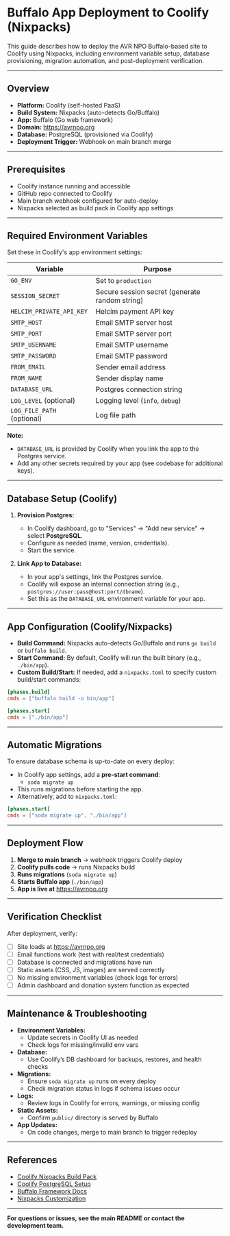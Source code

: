 # Buffalo App Deployment to Coolify (Nixpacks)

This guide describes how to deploy the AVR NPO Buffalo-based site to Coolify using Nixpacks, including environment variable setup, database provisioning, migration automation, and post-deployment verification.

---

## Overview

- **Platform:** Coolify (self-hosted PaaS)
- **Build System:** Nixpacks (auto-detects Go/Buffalo)
- **App:** Buffalo (Go web framework)
- **Domain:** https://avrnpo.org
- **Database:** PostgreSQL (provisioned via Coolify)
- **Deployment Trigger:** Webhook on main branch merge

---

## Prerequisites

- Coolify instance running and accessible
- GitHub repo connected to Coolify
- Main branch webhook configured for auto-deploy
- Nixpacks selected as build pack in Coolify app settings

---

## Required Environment Variables

Set these in Coolify's app environment settings:

| Variable                | Purpose                        |
|-------------------------|--------------------------------|
| `GO_ENV`                | Set to `production`            |
| `SESSION_SECRET`        | Secure session secret (generate random string) |
| `HELCIM_PRIVATE_API_KEY`| Helcim payment API key         |
| `SMTP_HOST`             | Email SMTP server host         |
| `SMTP_PORT`             | Email SMTP server port         |
| `SMTP_USERNAME`         | Email SMTP username            |
| `SMTP_PASSWORD`         | Email SMTP password            |
| `FROM_EMAIL`            | Sender email address           |
| `FROM_NAME`            | Sender display name            |
| `DATABASE_URL`          | Postgres connection string     |
| `LOG_LEVEL` (optional)  | Logging level (`info`, `debug`)|
| `LOG_FILE_PATH` (optional)| Log file path                 |

**Note:**
- `DATABASE_URL` is provided by Coolify when you link the app to the Postgres service.
- Add any other secrets required by your app (see codebase for additional keys).

---

## Database Setup (Coolify)

1. **Provision Postgres:**
   - In Coolify dashboard, go to "Services" → "Add new service" → select **PostgreSQL**.
   - Configure as needed (name, version, credentials).
   - Start the service.

2. **Link App to Database:**
   - In your app's settings, link the Postgres service.
   - Coolify will expose an internal connection string (e.g., `postgres://user:pass@host:port/dbname`).
   - Set this as the `DATABASE_URL` environment variable for your app.

---

## App Configuration (Coolify/Nixpacks)

- **Build Command:** Nixpacks auto-detects Go/Buffalo and runs `go build` or `buffalo build`.
- **Start Command:** By default, Coolify will run the built binary (e.g., `./bin/app`).
- **Custom Build/Start:** If needed, add a `nixpacks.toml` to specify custom build/start commands:

```toml
[phases.build]
cmds = ["buffalo build -o bin/app"]

[phases.start]
cmds = ["./bin/app"]
```

---

## Automatic Migrations

To ensure database schema is up-to-date on every deploy:

- In Coolify app settings, add a **pre-start command**:
  - `soda migrate up`
- This runs migrations before starting the app.
- Alternatively, add to `nixpacks.toml`:

```toml
[phases.start]
cmds = ["soda migrate up", "./bin/app"]
```

---

## Deployment Flow

1. **Merge to main branch** → webhook triggers Coolify deploy
2. **Coolify pulls code** → runs Nixpacks build
3. **Runs migrations** (`soda migrate up`)
4. **Starts Buffalo app** (`./bin/app`)
5. **App is live at** https://avrnpo.org

---

## Verification Checklist

After deployment, verify:

- [ ] Site loads at https://avrnpo.org
- [ ] Email functions work (test with real/test credentials)
- [ ] Database is connected and migrations have run
- [ ] Static assets (CSS, JS, images) are served correctly
- [ ] No missing environment variables (check logs for errors)
- [ ] Admin dashboard and donation system function as expected

---

## Maintenance & Troubleshooting

- **Environment Variables:**
  - Update secrets in Coolify UI as needed
  - Check logs for missing/invalid env vars
- **Database:**
  - Use Coolify’s DB dashboard for backups, restores, and health checks
- **Migrations:**
  - Ensure `soda migrate up` runs on every deploy
  - Check migration status in logs if schema issues occur
- **Logs:**
  - Review logs in Coolify for errors, warnings, or missing config
- **Static Assets:**
  - Confirm `public/` directory is served by Buffalo
- **App Updates:**
  - On code changes, merge to main branch to trigger redeploy

---

## References

- [Coolify Nixpacks Build Pack](https://coolify.io/docs/builds/packs/nixpacks)
- [Coolify PostgreSQL Setup](https://coolify.io/docs/databases/postgresql)
- [Buffalo Framework Docs](https://gobuffalo.io/)
- [Nixpacks Customization](https://nixpacks.com/docs/guides/configuring-builds)

---

**For questions or issues, see the main README or contact the development team.**
